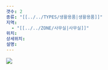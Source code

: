 ```yaml
---
갯수: 2
종류: "[[../../TYPES/생활용품|생활용품]]"
지역:
  - "[[../../ZONE/사무실|사무실]]"
위치: 
상세위치: 
설명:
---
```

![](http://192.168.50.22/devices/241101_IMG_0001.jpg)

